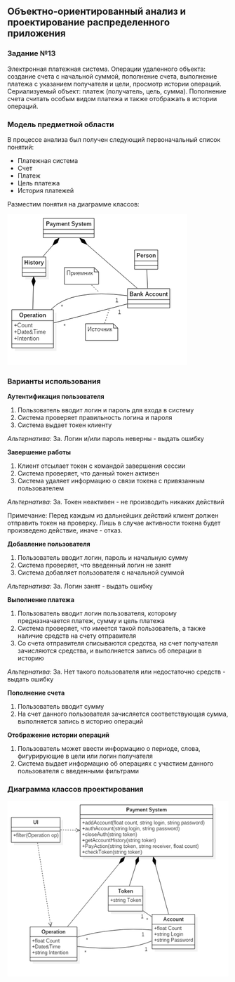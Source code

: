 ## Объектно-ориентированный анализ и проектирование распределенного приложения ##
### Задание №13 ###
Электронная платежная система. Операции удаленного объекта: создание счета с начальной суммой, пополнение счета, выполнение платежа с указанием получателя и цели, просмотр истории операций. Сериализуемый объект: платеж (получатель, цель, сумма). Пополнение счета считать особым видом
платежа и также отображать в истории операций.

### Модель предметной области ###
В процессе анализа был получен следующий первоначальный список понятий:

- Платежная система
- Счет
- Платеж
- Цель платежа
- История платежей

Разместим понятия на диаграмме классов: 

![](https://github.com/zkoalexey/base_of_payment_system/blob/master/diagr.png)

### Варианты использования ###

**Аутентификация пользователя**

1. Пользователь вводит логин и пароль для входа в систему
2. Система проверяет правильность логина и пароля
3. Система выдает токен клиенту

*Альтернатива:* 3а. Логин и/или пароль неверны - выдать ошибку

**Завершение работы**

1. Клиент отсылает токен с командой завершения сессии
2. Система проверяет, что данный токен активен
3. Система удаляет информацию о связи токена с привязанным пользователем

*Альтернатива:* 3а. Токен неактивен - не производить никаких действий

Примечание: Перед каждым из дальнейших действий клиент должен отправить токен на проверку. Лишь в случае активности токена будет произведено действие, иначе - отказ.


**Добавление пользователя**

1. Пользователь вводит логин, пароль и начальную сумму
2. Система проверяет, что введенный логин не занят
3. Система добавляет пользователя с начальной суммой

*Альтернатива:* 3а. Логин занят - выдать ошибку

**Выполнение платежа**

1. Пользователь вводит логин пользователя, которому предназначается платеж, сумму и цель платежа
2. Система проверяет, что имеется такой пользователь, а также наличие средств на счету отправителя
3. Со счета отправителя списываются средства, на счет получателя зачисляются средства, и выполняется запись об операции в историю

*Альтернатива:* 3а. Нет такого пользователя или недостаточно средств - выдать ошибку

**Пополнение счета**

1. Пользователь вводит сумму
2. На счет данного пользователя зачисляется соответствующая сумма, выполняется запись в историю операций

**Отображение истории операций**

1. Пользователь может ввести информацию о периоде, слова, фигурирующие в цели или логин получателя
2. Система выдает информацию об операциях с участием данного пользователя с введенными фильтрами

### Диаграмма классов проектирования

![](https://github.com/zkoalexey/base_of_payment_system/blob/master/diagr2.png)

